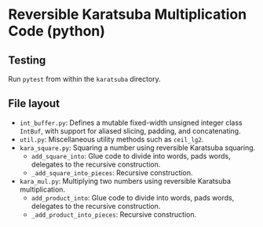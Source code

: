 # Reversible Karatsuba Multiplication Code (python)

## Testing

Run `pytest` from within the `karatsuba` directory.

## File layout

- `int_buffer.py`: Defines a mutable fixed-width unsigned integer class `IntBuf`,
with support for aliased slicing, padding, and concatenating.
- `util.py`: Miscellaneous utility methods such as `ceil_lg2`.
- `kara_square.py`: Squaring a number using reversible Karatsuba squaring.
    - `add_square_into`: Glue code to divide into words, pads words, delegates to the recursive construction.
    - `_add_square_into_pieces`: Recursive construction.
- `kara_mul.py`: Multiplying two numbers using reversible Karatsuba multiplication.
    - `add_product_into`: Glue code to divide into words, pads words, delegates to the recursive construction.
    - `_add_product_into_pieces`: Recursive construction.
